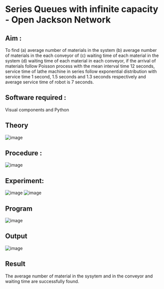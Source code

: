 # Series Queues with infinite capacity - Open Jackson Network

## Aim :
To find (a) average number of materials in the system (b) average number of materials in the each conveyor of (c) waiting time of each material in the system (d) waiting time of each material in each conveyor, if the arrival  of materials follow Poisson process with the mean interval time 12 seconds, service time of  lathe machine in series follow exponential distribution  with service time  1 second, 1.5 seconds and 1.3 seconds respectively and average service time of robot is 7 seconds.

## Software required :
Visual components and Python

## Theory

![image](https://user-images.githubusercontent.com/103921593/203239736-7b81f599-71a8-4ae7-b63e-5d98acd9ea54.png)


## Procedure :

![image](https://user-images.githubusercontent.com/103921593/203239789-bc870dce-6727-487b-a0e2-4fc3f5114889.png)


## Experiment:
![image](https://github.com/22kanishka/Open-Jacson-Networks/assets/145959493/bd4b975d-dee4-49b2-b66e-f0746a682ac7)
![image](https://github.com/22kanishka/Open-Jacson-Networks/assets/145959493/757dd91d-b1c3-4b3e-a77b-c61820a130e0)




## Program
![image](https://github.com/22kanishka/Open-Jacson-Networks/assets/145959493/fcd22865-f37b-4d1b-92f4-c055e085aa20)



## Output
![image](https://github.com/22kanishka/Open-Jacson-Networks/assets/145959493/d9c3dc53-3728-4571-ac5e-96ed7f80740f)


## Result
The average number of material in the sysytem and in the conveyor and waiting time are successfully found.
